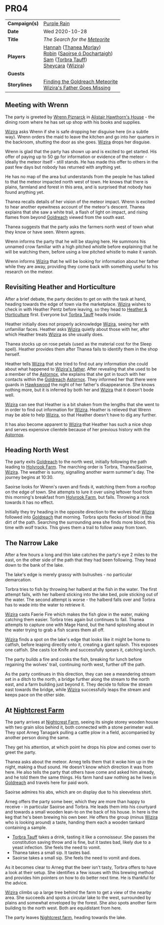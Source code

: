 # PR04

|||
| --- | --- |
| **Campaign(s)** | [Purple Rain](../campaigns/C1-purple-rain.md) | session.3
| **Date** | Wed 2020-10-28 |
| **Title** | *The Search for the [Meteorite](../items/meteoric/meteorite.md)* |
| **Players** | [Hannah](../players/hannah.md) ([Thanea Morlay](../characters/thanea-morlay.md))<br>[Robin](../players/robin.md) ([Saoirse ó Dochartaigh](../characters/saoirse-o-dochartaigh.md))<br>[Sam](../players/sam.md) ([Torbra Tauff](../characters/torbra-tauff.md))<br>[Sheycara](../players/sheycara.md) ([Wizira](../characters/wizira.md)) |
| **Guests** | |
| **Storylines** | [Finding the Goldreach Meteorite](../storylines/ended/finding-the-goldreach-meteorite.md)<br>[Wizira's Father Goes Missing](../storylines/ended/wiziras-father-goes-missing.md) |

## Meeting with Wrenn

The party is greeted by [Wrenn Piznarck](../characters/wrenn-piznarck.md) in [Alistair Hawthorn's House](../civilisations/kingdom-of-astor/SETTLEMENTS/GOLDREACH/alistair-hawthorns-house.md) - the dining room where he has set up shop with his books and supplies.

[Wizira](../characters/wizira.md) asks Wrenn if she is safe dropping her disguise here (in a subtle way). Wrenn orders the maid to leave the kitchen and go into her quarters in the backroom, shutting the door as she goes. [Wizira](../characters/wizira.md) drops her disguise.

Wrenn is glad that the party has shown up and is excited to get started. His offer of paying up to 50 gp for information or evidence of the meteor - ideally the meteor itself - still stands. He has made this offer to others in the past few days but nobody has returned with anything yet.

He has no map of the area but understands from the people he has talked to that the meteor impacted north west of town. He knows that there is plains, farmland and forest in this area, and is surprised that nobody has found anything yet.

Thanea recalls details of her vision of the meteor impact. Wrenn is excited to hear another eyewitness account of the meteor's descent. Thanea explains that she saw a white trail, a flash of light on impact, and rising flames from beyond [Goldreach](../places/settlements/towns/goldreach.md) viewed from the south east.

Thanea suggests that the party asks the farmers north west of town what they know or have seen. Wrenn agrees.

Wrenn informs the party that he will be staying here. He summons his unnamed crow familiar with a high pitched whistle before explaining that he will be watching them, before using a low pitched whistle to make it vanish.

Wrenn informs [Wizira](../characters/wizira.md) that he will be looking for information about her father while they are away, providing they come back with something useful to his research on the meteor.

## Revisiting Heather and Horticulture

After a brief debate, the party decides to get on with the task at hand, heading towards the edge of town via the marketplace. [Wizira](../characters/wizira.md) wishes to check in with Heather Pentz before leaving, so they head to [Heather & Horticulture](../civilisations/kingdom-of-astor/SETTLEMENTS/GOLDREACH/heather-and-horticulture.md) first. Everyone but [Torbra Tauff](../characters/torbra-tauff.md) heads inside.

Heather initially does not properly acknowledge [Wizira](../characters/wizira.md), seeing her with unfamiliar faces. Heather asks [Wizira](../characters/wizira.md) quietly about those with her, after which Heather treats [Wizira](../characters/wizira.md) as she usually does.

Thanea stocks up on rose petals (used as the material cost for the Sleep spell). Heather provides them after Thanea fails to identify them in the shop herself.

Heather tells [Wizira](../characters/wizira.md) that she tried to find out any information she could about what happened to [Wizira's father](../characters/wiziras-father.md). After revealing that she used to be a member of the [Astornox](../organisations/government/astornox/astornox.md), she explains that she got in touch with her contacts within the [Goldreach](../places/settlements/towns/goldreach.md) [Astornox](../organisations/government/astornox/astornox.md). They informed her that there were guards in [Hawkswood](../places/topography/forests/hawkswood.md) the night of her father's disappearance. She knows nothing more, but it is inferred by both her and [Wizira](../characters/wizira.md) that it doesn't bode well.

[Wizira](../characters/wizira.md) can see that Heather is a bit shaken from the lengths that she went to in order to find out information for [Wizira](../characters/wizira.md). Heather is relieved that Wrenn may be able to help [Wizira](../characters/wizira.md), so that Heather doesn't have to dig any further.

It has also become apparent to [Wizira](../characters/wizira.md) that Heather has such a nice shop and serves expensive clientele because of her previous history with the [Astornox](../organisations/government/astornox/astornox.md).

## Heading North West

The party exits [Goldreach](../places/settlements/towns/goldreach.md) to the north west, initially following the path leading to [Holyrook Farm](../civilisations/kingdom-of-astor/SETTLEMENTS/GOLDREACH/holyrook-farm.md). The marching order is Torbra, Thanea/Saoirse, [Wizira](../characters/wizira.md). The weather is sunny, signalling another warm summer's day. The journey begins at 10:30.

Saoirse looks for Wrenn's raven and finds it, watching them from a rooftop on the edge of town. She attempts to lure it over using leftover food from this morning's breakfast from [Holyrook Farm](../civilisations/kingdom-of-astor/SETTLEMENTS/GOLDREACH/holyrook-farm.md), but fails. Throwing a rock towards it has no effect.

Initially they try heading in the opposite direction to the wolves that [Wizira](../characters/wizira.md) followed into [Goldreach](../places/settlements/towns/goldreach.md) that morning. Torbra spots flecks of blood in the dirt of the path. Searching the surrounding area she finds more blood, this time with wolf tracks. This gives them a trail to follow away from town.

## The Narrow Lake

After a few hours a long and thin lake catches the party's eye 2 miles to the east, on the other side of the path that they had been following. They head down to the bank of the lake.

The lake's edge is merely grassy with bulrushes - no particular demarcation.

Torbra tries to fish by throwing her halberd at the fish in the water. The first attempt fails, with her halberd sticking into the lake bed, pole sticking out of the water. The second attempt is worse - the halberd falls over and Torbra has to wade into the water to retrieve it.

[Wizira](../characters/wizira.md) casts Faerie Fire which makes the fish glow in the water, making catching them easier. Torbra tries again but continues to fail. Thanea attempts to capture one with Mage Hand, but the hand sploshing about in the water trying to grab a fish scares them all off.

[Wizira](../characters/wizira.md) finds a spot on the lake's edge that looks like it might be home to catfish, before leaping directly onto it, creating a giant splash. This exposes one catfish. She casts Ice Knife and successfully spears it, catching lunch.

The party builds a fire and cooks the fish, breaking for lunch before regaining the wolves' trail, continuing north west, further off the path.

As the party continues in this direction, they can see a meandering stream set in a ditch to the north, a bridge further along the stream to the north east, and a farm building just beyond it. They decide to follow the stream east towards the bridge, while [Wizira](../characters/wizira.md) successfully leaps the stream and keeps pace on the other side.

## At [Nightcrest Farm](../civilisations/kingdom-of-astor/SETTLEMENTS/GOLDREACH/nightcrest-farm.md)

The party arrives at [Nightcrest Farm](../civilisations/kingdom-of-astor/SETTLEMENTS/GOLDREACH/nightcrest-farm.md), seeing its single storey wooden house with two grain silos behind it, both connected with a stone perimeter wall. They spot Arneg Tanagark pulling a cattle plow in a field, accompanied by another person doing the same.

They get his attention, at which point he drops his plow and comes over to greet the party.

Thanea asks about the meteor. Arneg tells them that it woke him up in the night, making a thud sound. He doesn't know which direction it was from here. He also tells the party that others have come and asked him already, and he told them the same things. His farm hand saw nothing as he lives in [Goldreach](../places/settlements/towns/goldreach.md) and travels here for paid work.

Saoirse admires his abs, which are on display due to his sleeveless shirt.

Arneg offers the party some beer, which they are more than happy to receive - in particular Saoirse and Torbra. He leads them into his courtyard and towards a small wooden lean-to on the back of his house. In here is the keg that he's been brewing his own beer. He offers the group (minus [Wizira](../characters/wizira.md) who is looking around) a taste, handing them each a wooden tankard containing a sample. 

- [Torbra Tauff](../characters/torbra-tauff.md) takes a drink, tasting it like a connoisseur. She passes the constitution saving throw and is fine, but it tastes bad, likely due to a yeast infection. She feels the need to vomit.
- Thanea takes a small sip. It tastes bad.
- Saoirse takes a small sip. She feels the need to vomit and does.

As it becomes clear to Arneg that the beer isn't tasty, Torbra offers to have a look at their setup. She identifies a few issues with this brewing method and provides him pointers on how to do better next time. He is thankful for the advice.

[Wizira](../characters/wizira.md) climbs up a large tree behind the farm to get a view of the nearby area. She succeeds and spots a circular lake to the west, surrounded by plains and somewhat enveloped by the forest. She also spots another farm building to the north west. Both are equidistant from here.

The party leaves [Nightcrest farm](../civilisations/kingdom-of-astor/SETTLEMENTS/GOLDREACH/nightcrest-farm.md), heading towards the lake.
